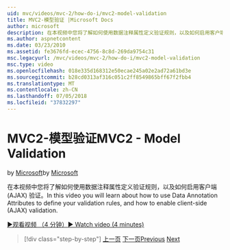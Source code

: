 ```yaml
---
uid: mvc/videos/mvc-2/how-do-i/mvc2-model-validation
title: MVC2-模型验证 |Microsoft Docs
author: microsoft
description: 在本视频中您将了解如何使用数据注释属性定义验证规则，以及如何启用客户端 (AJAX) 验证。
ms.author: aspnetcontent
ms.date: 03/23/2010
ms.assetid: fe3676fd-ecec-4756-8c8d-269da9754c31
msc.legacyurl: /mvc/videos/mvc-2/how-do-i/mvc2-model-validation
msc.type: video
ms.openlocfilehash: 018e335d168312e50ecae245a02e2ad72a61bd3e
ms.sourcegitcommit: b28cd0313af316c051c2ff8549865bff67f2fbb4
ms.translationtype: MT
ms.contentlocale: zh-CN
ms.lasthandoff: 07/05/2018
ms.locfileid: "37832297"
---
```

<a name="mvc2---model-validation"></a><span data-ttu-id="74515-103">MVC2-模型验证</span><span class="sxs-lookup"><span data-stu-id="74515-103">MVC2 - Model Validation</span></span>
====================
<span data-ttu-id="74515-104">by [Microsoft](https://github.com/microsoft)</span><span class="sxs-lookup"><span data-stu-id="74515-104">by [Microsoft](https://github.com/microsoft)</span></span>

<span data-ttu-id="74515-105">在本视频中您将了解如何使用数据注释属性定义验证规则，以及如何启用客户端 (AJAX) 验证。</span><span class="sxs-lookup"><span data-stu-id="74515-105">In this video you will learn about how to use Data Annotation Attributes to define your validation rules, and how to enable client-side (AJAX) validation.</span></span>

[<span data-ttu-id="74515-106">&#9654;观看视频 （4 分钟）</span><span class="sxs-lookup"><span data-stu-id="74515-106">&#9654; Watch video (4 minutes)</span></span>](https://channel9.msdn.com/Blogs/ASP-NET-Site-Videos/mvc2-model-validation)

> [!div class="step-by-step"]
> <span data-ttu-id="74515-107">[上一页](mvc2-stronglytyped-helpers.md)
> [下一页](mvc2-template-customization.md)</span><span class="sxs-lookup"><span data-stu-id="74515-107">[Previous](mvc2-stronglytyped-helpers.md)
[Next](mvc2-template-customization.md)</span></span>
